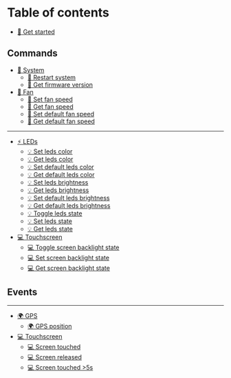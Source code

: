# Table of contents

* [👑 Get started](README.md)

## Commands

* [🧠 System](<README (1).md>)
  * [🧠 Restart system](commands/system/restart-system.md)
  * [🧠 Get firmware version](commands/system/get-firmware-version.md)
* [💨 Fan](<README (1) (1).md>)
  * [💨 Set fan speed](<README (1) (1) (1).md>)
  * [💨 Get fan speed](commands/fan/get-fan-speed.md)
  * [💨 Set default fan speed](commands/fan/set-default-fan-speed.md)
  * [💨 Get default fan speed](commands/fan/get-default-fan-speed.md)

***

* [⚡ LEDs](leds/README.md)
  * [💡 Set leds color](leds/set-leds-color.md)
  * [💡 Get leds color](leds/get-leds-color.md)
  * [💡 Set default leds color](leds/set-default-leds-color.md)
  * [💡 Get default leds color](leds/get-default-leds-color.md)
  * [💡 Set leds brightness](leds/set-leds-brightness.md)
  * [💡 Get leds brightness](leds/get-leds-brightness.md)
  * [💡 Set default leds brightness](leds/set-default-leds-brightness.md)
  * [💡 Get default leds brightness](leds/get-default-leds-brightness.md)
  * [💡 Toggle leds state](leds/toggle-leds-state.md)
  * [💡 Set leds state](leds/set-leds-state.md)
  * [💡 Get leds state](leds/get-leds-state.md)
* [💻 Touchscreen](touchscreen/README.md)
  * [💻 Toggle screen backlight state](touchscreen/toggle-screen-backlight-state.md)
  * [💻 Set screen backlight state](touchscreen/set-screen-backlight-state.md)
  * [💻 Get screen backlight state](touchscreen/get-screen-backlight-state.md)

## Events

***

* [🌍 GPS](gps/README.md)
  * [🌍 GPS position](events/gps-position.md)
* [💻 Touchscreen](touchscreen-1/README.md)
  * [💻 Screen touched](touchscreen-1/screen-touched.md)
  * [💻 Screen released](touchscreen-1/screen-released.md)
  * [💻 Screen touched >5s](touchscreen-1/screen-touched-greater-than-5s.md)
